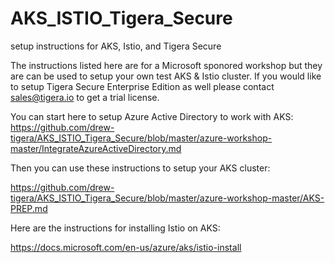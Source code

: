# AKS_ISTIO_Tigera_Secure
setup instructions for AKS, Istio, and Tigera Secure

The instructions listed here are for a Microsoft sponored workshop but they are can be used to setup your own test AKS & Istio cluster. If you would like to setup Tigera Secure Enterprise Edition as well please contact sales@tigera.io to get a trial license.


You can start here to setup Azure Active Directory to work with AKS:
https://github.com/drew-tigera/AKS_ISTIO_Tigera_Secure/blob/master/azure-workshop-master/IntegrateAzureActiveDirectory.md

Then you can use these instructions to setup your AKS cluster:

https://github.com/drew-tigera/AKS_ISTIO_Tigera_Secure/blob/master/azure-workshop-master/AKS-PREP.md

Here are the instructions for installing Istio on AKS:

https://docs.microsoft.com/en-us/azure/aks/istio-install
